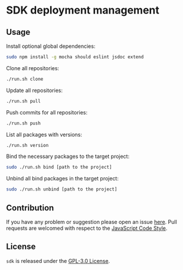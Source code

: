 SDK deployment management
=========================


## Usage ##

Install optional global dependencies:

```bash
sudo npm install -g mocha should eslint jsdoc extend
```

Clone all repositories:

```bash
./run.sh clone
```

Update all repositories:

```bash
./run.sh pull
```

Push commits for all repositories:

```bash
./run.sh push
```

List all packages with versions:

```bash
./run.sh version
```

Bind the necessary packages to the target project:

```bash
sudo ./run.sh bind [path to the project]
```

Unbind all bind packages in the target project:

```bash
sudo ./run.sh unbind [path to the project]
```


## Contribution ##

If you have any problem or suggestion please open an issue [here](https://github.com/DarkPark/sdk/issues).
Pull requests are welcomed with respect to the [JavaScript Code Style](https://github.com/DarkPark/jscs).


## License ##

`sdk` is released under the [GPL-3.0 License](http://opensource.org/licenses/GPL-3.0).
